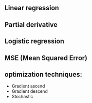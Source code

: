 ## Linear regression
## Partial derivative
## Logistic regression
## MSE (Mean Squared Error)
## optimization techniques:
- Gradient ascend
- Gradient descend
- Stochastic
